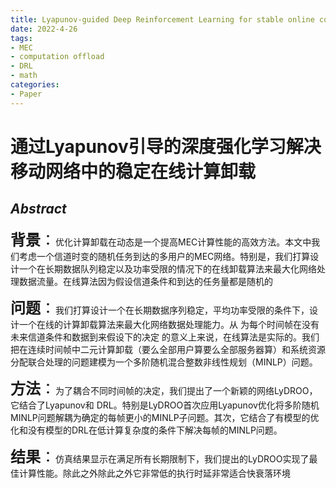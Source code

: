 ```yaml
---
title: Lyapunov-guided Deep Reinforcement Learning for stable online computation offloading in mobile-edge computing networks
date: 2022-4-26
tags:
- MEC
- computation offload
- DRL
- math
categories:
- Paper
---
```

# 通过Lyapunov引导的深度强化学习解决移动网络中的稳定在线计算卸载

## _Abstract_

<font size=5>**背景**：</font>优化计算卸载在动态是一个提高MEC计算性能的高效方法。本文中我们考虑一个信道时变的随机任务到达的多用户的MEC网络。特别是，我们打算设计一个在长期数据队列稳定以及功率受限的情况下的在线卸载算法来最大化网络处理数据流量。在线算法因为假设信道条件和到达的任务量都是随机的

<font size=5>**问题**：</font>我们打算设计一个在长期数据序列稳定，平均功率受限的条件下，设计一个在线的计算卸载算法来最大化网络数据处理能力。从 为每个时间帧在没有未来信道条件和数据到来假设下的决定 的意义上来说，在线算法是实际的。我们把在连续时间帧中二元计算卸载（要么全部用户算要么全部服务器算）和系统资源分配联合处理的问题建模为一个多阶随机混合整数非线性规划（MINLP）问题。

<font size=5>**方法**：</font>为了耦合不同时间帧的决定，我们提出了一个新颖的网络LyDROO，它结合了Lyapunov和
DRL。特别是LyDROO首次应用Lyapunov优化将多阶随机MINLP问题解耦为确定的每帧更小的MINLP子问题。其次，它结合了有模型的优化和没有模型的DRL在低计算复杂度的条件下解决每帧的MINLP问题。

<font size=5>**结果**：</font>仿真结果显示在满足所有长期限制下，我们提出的LyDROO实现了最佳计算性能。除此之外除此之外它非常低的执行时延非常适合快衰落环境